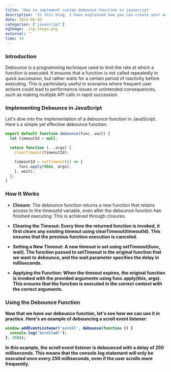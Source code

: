 ```yaml
---
title: 'How to implement custom debounce function in javascript'
description: 'In this blog, I have explained how you can create your own debounce function in javascript'
date: 2024-06-06
categories: ['javascript']
ogImage: ./og-image.png
external: ''
time: 10
---
```


### Introduction

Debounce is a programming technique used to limit the rate at which a function is executed. It ensures that a function is not called repeatedly in quick succession, but rather waits for a certain period of inactivity before executing. This is particularly useful in scenarios where frequent user actions could lead to performance issues or unintended consequences, such as making multiple API calls in rapid succession.

### Implementing Debounce in JavaScript

Let's dive into the implementation of a debounce function in JavaScript. Here's a simple yet effective debounce function:

```js
export default function debounce(func, wait) {
  let timeoutId = null;

  return function (...args) {
    clearTimeout(timeoutId);

    timeoutId = setTimeout(() => {
      func.apply(this, args);
    }, wait);
  };
}
```

### How It Works

- <strong>Closure</strong>: The debounce function returns a new function that retains access to the timeoutId variable, even after the debounce function has finished executing. This is achieved through closures.

- <strong>Clearing the Timeout<strong>: Every time the returned function is invoked, it first clears any existing timeout using clearTimeout(timeoutId). This ensures that the previous function execution is canceled.

- <strong>Setting a New Timeout</strong>: A new timeout is set using setTimeout(func, wait). The function passed to setTimeout is the original function that we want to debounce, and the wait parameter specifies the delay in milliseconds.

- <strong>Applying the Function</strong>: When the timeout expires, the original function is invoked with the provided arguments using func.apply(this, args). This ensures that the function is executed in the correct context with the correct arguments.

### Using the Debounce Function

Now that we have our debounce function, let's see how we can use it in practice. Here's an example of debouncing a scroll event listener:

```js
window.addEventListener('scroll', debounce(function () {
  console.log('Scrolled!');
}, 250));
```

In this example, the scroll event listener is debounced with a delay of 250 milliseconds. This means that the console.log statement will only be executed once every 250 milliseconds, even if the user scrolls more frequently.